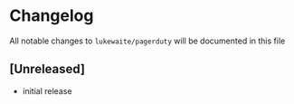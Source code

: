 # Changelog

All notable changes to `lukewaite/pagerduty` will be documented in this file

## [Unreleased]

- initial release
